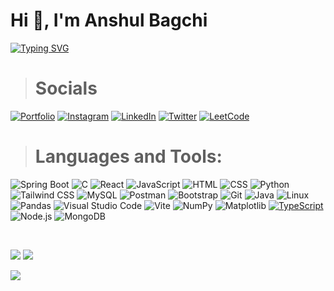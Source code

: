   
# Hi 👋, I'm Anshul Bagchi

[![Typing SVG](https://readme-typing-svg.demolab.com?font=JetBrains+Mono&weight=700&size=26&duration=4000&pause=1000&color=38F2A0&background=09131B&random=true&width=500&lines=Full+Stack+%7C+Java+%7C+Spring+Boot)](https://git.io/typing-svg)

> # Socials

[![Portfolio](https://img.shields.io/badge/Portfolio-252525?style=for-the-badge&logo=Firefox&logoColor=white&labelColor=4A4A4A)](https://personal-portfolio-wheat-kappa.vercel.app/) [![Instagram](https://img.shields.io/badge/Instagram-E4405F?logo=instagram&style=for-the-badge&logoColor=white&labelColor=F6A8C1)](https://www.instagram.com/the_survived_dinosaur) [![LinkedIn](https://custom-icon-badges.demolab.com/badge/LinkedIn-0077B5?logo=linkedin-white&style=for-the-badge&logoColor=white&labelColor=D0E2F2)](https://www.linkedin.com/in/kishalay-lahiri-5b1366265/) [![Twitter](https://img.shields.io/badge/Twitter-gray?logo=X&style=for-the-badge&logoColor=white&labelColor=black)](https://x.com/the_watcher1504) [![LeetCode](https://img.shields.io/badge/LeetCode-FB3C3C?logo=leetcode&style=for-the-badge&logoColor=white&labelColor=F9A8A6)](https://leetcode.com/u/Kishalay_Lahiri/)

> # Languages and Tools:

![Spring Boot](https://img.shields.io/badge/Spring_Boot-green?logo=springboot&style=for-the-badge&logoColor=white&labelColor=72B84C) ![C](https://img.shields.io/badge/C-00599C?logo=c&style=for-the-badge&logoColor=white&labelColor=A1C6D8) ![React](https://img.shields.io/badge/React-61DAFB?logo=react&style=for-the-badge&logoColor=black&labelColor=D8E8F3) ![JavaScript](https://img.shields.io/badge/JavaScript-F7DF1E?logo=javascript&style=for-the-badge&logoColor=black&labelColor=FFF4B2) ![HTML](https://img.shields.io/badge/HTML-E34F26?logo=html5&style=for-the-badge&logoColor=white&labelColor=F8B6B0) ![CSS](https://img.shields.io/badge/CSS-1572B6?logo=css3&style=for-the-badge&logoColor=white&labelColor=B3D7F7) ![Python](https://img.shields.io/badge/Python-306998?logo=python&style=for-the-badge&logoColor=white&labelColor=A6D8D4)  ![Tailwind CSS](https://img.shields.io/badge/Tailwind_CSS-38B2AC?logo=tailwind-css&style=for-the-badge&logoColor=white&labelColor=A0E0D4) ![MySQL](https://img.shields.io/badge/MySQL-4479A1?logo=mysql&style=for-the-badge&logoColor=white&labelColor=ABC8D9) ![Postman](https://img.shields.io/badge/Postman-FF6C37?logo=postman&style=for-the-badge&logoColor=white&labelColor=FFD0C1) ![Bootstrap](https://img.shields.io/badge/Bootstrap-563D7C?logo=bootstrap&style=for-the-badge&logoColor=white&labelColor=D1A8E6) ![Git](https://img.shields.io/badge/Git-F05032?logo=git&style=for-the-badge&logoColor=white&labelColor=F9C9C1) ![Java](https://img.shields.io/badge/Java-%23ED8B00.svg?logo=openjdk&style=for-the-badge&logoColor=white&labelColor=F1B04C) ![Linux](https://img.shields.io/badge/Linux-FCC624?logo=linux&style=for-the-badge&logoColor=black&labelColor=FFF4B2) ![Pandas](https://img.shields.io/badge/Pandas-150458?logo=pandas&style=for-the-badge&logoColor=white&labelColor=A8D8C2) ![Visual Studio Code](https://custom-icon-badges.demolab.com/badge/Visual_Studio_Code-007ACC?logo=vsc&style=for-the-badge&logoColor=white&labelColor=B8D9FF) ![Vite](https://img.shields.io/badge/Vite-646CFF?logo=vite&style=for-the-badge&logoColor=white&labelColor=D6D8FF) ![NumPy](https://img.shields.io/badge/NumPy-013243?logo=numpy&style=for-the-badge&logoColor=white&labelColor=88A5B8) ![Matplotlib](https://custom-icon-badges.demolab.com/badge/Matplotlib-11557C?logo=matplotlib&style=for-the-badge&logoColor=white&labelColor=A6C9D8) [![TypeScript](https://img.shields.io/badge/TypeScript-3178C6?style=for-the-badge&logo=TypeScript&logoColor=white&labelColor=4A90E2)](https://www.typescriptlang.org/) ![Node.js](https://img.shields.io/badge/Node.js-3C873A?style=for-the-badge&logo=node.js&logoColor=white&labelColor=68A063)
![MongoDB](https://img.shields.io/badge/MongoDB-4DB33D?style=for-the-badge&logo=mongodb&logoColor=white&labelColor=6EB35A)

<br />

![](https://github-readme-stats.vercel.app/api?username=kishalay15&theme=dark&hide_border=false&include_all_commits=true&count_private=true)
![](https://github-readme-stats.vercel.app/api/top-langs/?username=kishalay15&theme=dark&hide_border=false&include_all_commits=true&count_private=true&layout=compact)

![](https://github-contributor-stats.vercel.app/api?username=kishalay15&limit=5&theme=dark&combine_all_yearly_contributions=true)

